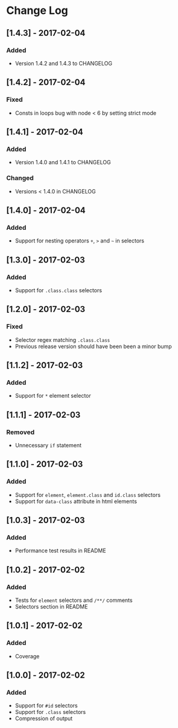 # Change Log

## [1.4.3] - 2017-02-04
### Added
- Version 1.4.2 and 1.4.3 to CHANGELOG

## [1.4.2] - 2017-02-04
### Fixed
- Consts in loops bug with node < 6 by setting strict mode

## [1.4.1] - 2017-02-04
### Added
- Version 1.4.0 and 1.4.1 to CHANGELOG

### Changed
- Versions < 1.4.0 in CHANGELOG

## [1.4.0] - 2017-02-04
### Added
- Support for nesting operators `+`, `>` and `~` in selectors

## [1.3.0] - 2017-02-03
### Added
- Support for `.class.class` selectors

## [1.2.0] - 2017-02-03
### Fixed
- Selector regex matching `.class.class`
- Previous release version should have been been a minor bump

## [1.1.2] - 2017-02-03
### Added
- Support for `*` element selector

## [1.1.1] - 2017-02-03
### Removed
- Unnecessary `if` statement

## [1.1.0] - 2017-02-03
### Added
- Support for `element`, `element.class` and `id.class` selectors
- Support for `data-class` attribute in html elements

## [1.0.3] - 2017-02-03
### Added
- Performance test results in README

## [1.0.2] - 2017-02-02
### Added
- Tests for `element` selectors and `/**/` comments
- Selectors section in README

## [1.0.1] - 2017-02-02
### Added
- Coverage

## [1.0.0] - 2017-02-02
### Added
- Support for `#id` selectors
- Support for `.class` selectors
- Compression of output